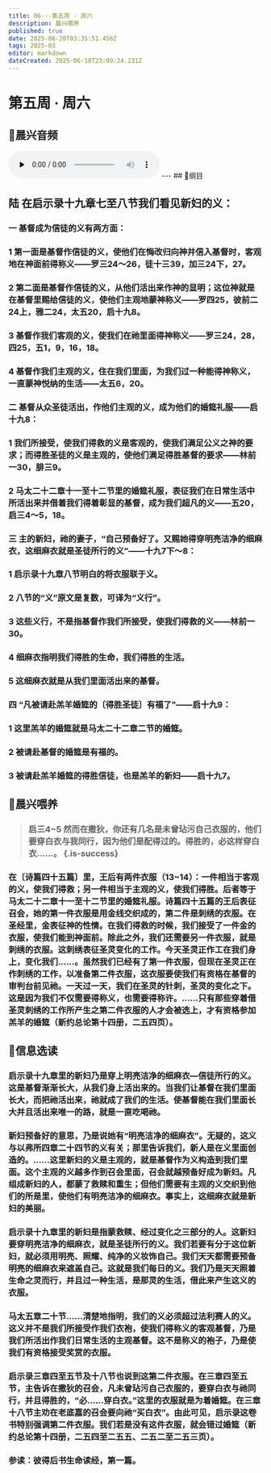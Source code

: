 ```yaml
---
title: 06---第五周 · 周六
description: 晨兴喂养
published: true
date: 2025-06-20T03:35:51.456Z
tags: 2025-03
editor: markdown
dateCreated: 2025-06-18T23:09:24.231Z
---
```


# 第五周 · 周六

## 🎵晨兴音频
<audio id="audio" controls="" preload="none">
      <source id="mp3" src="/2025-03/week5/week5day6.mp3">
</audio>
---
## 📖纲目

## 陆    在启示录十九章七至八节我们看见新妇的义：

### 一    基督成为信徒的义有两方面：

### 1    第一面是基督作信徒的义，使他们在悔改归向神并信入基督时，客观地在神面前得称义——罗三24～26，徒十三39，加三24下，27。

### 2    第二面是基督作信徒的义，从他们活出来作神的显明；这位神就是在基督里赐给信徒的义，使他们主观地蒙神称义——罗四25，彼前二24上，雅二24，太五20，启十九8。

### 3    基督作我们客观的义，使我们在祂里面得神称义——罗三24，28，四25，五1，9，16，18。

### 4    基督作我们主观的义，住在我们里面，为我们过一种能得神称义，一直蒙神悦纳的生活——太五6，20。

### 二    基督从众圣徒活出，作他们主观的义，成为他们的婚筵礼服——启十九8：

### 1    我们所接受，使我们得救的义是客观的，使我们满足公义之神的要求；而得胜圣徒的义是主观的，使他们满足得胜基督的要求——林前一30，腓三9。

### 2    马太二十二章十一至十二节里的婚筵礼服，表征我们在日常生活中所活出来并借着我们得着彰显的基督，成为我们超凡的义——五20，启三4～5，18。

### 三    主的新妇，祂的妻子，“自己预备好了。又赐她得穿明亮洁净的细麻衣，这细麻衣就是圣徒所行的义”——十九7下～8：

### 1    启示录十九章八节明白的将衣服联于义。

### 2    八节的“义”原文是复数，可译为“义行”。

### 3    这些义行，不是指基督作我们所接受，使我们得救的义——林前一30。

### 4    细麻衣指明我们得胜的生命，我们得胜的生活。

### 5    这细麻衣就是从我们里面活出来的基督。

### 四    “凡被请赴羔羊婚筵的〔得胜圣徒〕有福了”——启十九9：

### 1    这里羔羊的婚筵就是马太二十二章二节的婚筵。

### 2    被请赴基督的婚筵是有福的。

### 3    被请赴羔羊婚筵的得胜信徒，也是羔羊的新妇——启十九7。

## 📖晨兴喂养

>### **启三4~5    然而在撒狄，你还有几名是未曾玷污自己衣服的，他们要穿白衣与我同行，因为他们是配得过的。得胜的，必这样穿白衣……。** {.is-success}

### 在〔诗篇四十五篇〕里，王后有两件衣服（13~14）：一件相当于客观的义，使我们得救；另一件相当于主观的义，使我们得胜。后者等于马太二十二章十一至十二节里的婚筵礼服。诗篇四十五篇的王后表征召会，她的第一件衣服是用金线交织成的，第二件是刺绣的衣服。在圣经里，金表征神的性情。在我们得救的时候，我们接受了一件金的衣服，使我们能到神面前。除此之外，我们还需要另一件衣服，就是刺绣的衣服。这刺绣表征圣灵变化的工作。今天圣灵正作工在我们身上，变化我们……。虽然我们已经有了第一件衣服，但现在圣灵正在作刺绣的工作，以准备第二件衣服，这衣服要使我们有资格在基督的审判台前见祂。一天过一天，我们在圣灵的针刺，圣灵的变化之下。这是因为我们不仅需要得称义，也需要得称许。……只有那些穿着借圣灵刺绣的工作所产生之第二件衣服的人才会被选上，才有资格参加羔羊的婚筵（新约总论第十四册，二五四页）。

## 📖信息选读

### 启示录十九章里的新妇乃是穿上明亮洁净的细麻衣—信徒所行的义。这是基督渐渐长大，从我们身上活出来的。当我们让基督在我们里面长大，而把祂活出来，祂就成了我们的生活。使基督能在我们里面长大并且活出来唯一的路，就是一直吃喝祂。

### 新妇预备好的意思，乃是说她有“明亮洁净的细麻衣”。无疑的，这义与以弗所四章二十四节的义有关；那里告诉我们，新人是在义里面创造的。……这里新妇的义是主观的，就是基督作为义构造到我们里面。这个主观的义越多作到召会里面，召会就越预备好成为新妇。凡组成新妇的人，都蒙了救赎和重生；但他们需要有主观的义交织到他们的所是里，使他们有明亮洁净的细麻衣。事实上，这细麻衣就是新妇的美丽。

### 启示录十九章里的新妇是指蒙救赎、经过变化之三部分的人。这新妇要穿明亮洁净的细麻衣，就是圣徒所行的义。我们若要有分于这位新妇，就必须用明亮、照耀、纯净的义妆饰自己。我们天天都需要预备明亮的细麻衣来遮盖自己。这就是我们每日的义。我们乃是天天照着生命之灵而行，并且过一种生活，是那灵的生活，借此来产生这义的衣服。

### 马太五章二十节……清楚地指明，我们的义必须超过法利赛人的义。这义并不是我们所接受作我们衣袍，使我们得称义的客观基督，乃是我们所活出作我们日常生活的主观基督。这不是称义的袍子，乃是使我们有资格接受奖赏的衣服。

### 启示录三章四至五节及十八节也说到这第二件衣服。在三章四至五节，主告诉在撒狄的召会，凡未曾玷污自己衣服的，要穿白衣与祂同行，并且得胜的，“必……穿白衣。”这里的衣服就是为着婚筵。在三章十八节主劝在老底嘉的召会要向祂“买白衣”。由此可见，启示录这卷书特别强调第二件衣服。我们若是没有这件衣服，就会错过婚筵（新约总论第十四册，二五四至二五五、二五二至二五三页）。

### 参读：彼得后书生命读经，第一篇。

<!-- Google tag (gtag.js) -->

<script async src="https://www.googletagmanager.com/gtag/js?id=G-1P8709Z16T"></script>
<script>
  window.dataLayer = window.dataLayer || [];
  function gtag(){dataLayer.push(arguments);}
  gtag('js', new Date());

  gtag('config', 'G-1P8709Z16T');
</script>